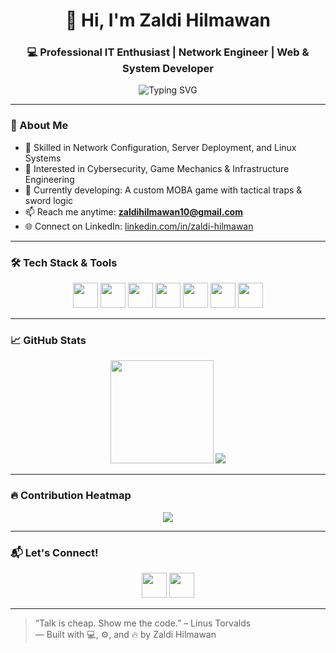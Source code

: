 <h1 align="center">🚀 Hi, I'm Zaldi Hilmawan</h1>
<h3 align="center">💻 Professional IT Enthusiast | Network Engineer | Web & System Developer</h3>

<p align="center">
  <img src="https://readme-typing-svg.herokuapp.com?font=Fira+Code&size=22&duration=4000&pause=1000&color=0AFFB3&center=true&vCenter=true&width=600&lines=Hello+World!+I'm+Zaldi.;Linux+Lover+%7C+Backend+Engineer+%7C+Tech+Problem+Solver;Always+Building+Always+Learning+%F0%9F%9A%80" alt="Typing SVG" />
</p>

---

### 🧠 About Me
- 🔧 Skilled in Network Configuration, Server Deployment, and Linux Systems
- 🔐 Interested in Cybersecurity, Game Mechanics & Infrastructure Engineering
- 🧩 Currently developing: A custom MOBA game with tactical traps & sword logic
- 📫 Reach me anytime: **zaldihilmawan10@gmail.com**
- 🌐 Connect on LinkedIn: [linkedin.com/in/zaldi-hilmawan](https://www.linkedin.com/in/zaldi-hilmawan-045188360?utm_source=share&utm_campaign=share_via&utm_content=profile&utm_medium=android_app)

---

### 🛠️ Tech Stack & Tools

<p align="center">
  <img src="https://cdn.jsdelivr.net/gh/devicons/devicon/icons/linux/linux-original.svg" width="40" />
  <img src="https://cdn.jsdelivr.net/gh/devicons/devicon/icons/debian/debian-original.svg" width="40" />
  <img src="https://cdn.jsdelivr.net/gh/devicons/devicon/icons/php/php-original.svg" width="40" />
  <img src="https://cdn.jsdelivr.net/gh/devicons/devicon/icons/mysql/mysql-original.svg" width="40" />
  <img src="https://cdn.jsdelivr.net/gh/devicons/devicon/icons/javascript/javascript-original.svg" width="40" />
  <img src="https://cdn.jsdelivr.net/gh/devicons/devicon/icons/bash/bash-original.svg" width="40" />
  <img src="https://cdn.jsdelivr.net/gh/devicons/devicon/icons/vscode/vscode-original.svg" width="40" />
</p>

---

### 📈 GitHub Stats

<p align="center">
  <img src="https://github-readme-stats.vercel.app/api?username=zaldihilmawan&show_icons=true&theme=tokyonight&hide_border=true" height="165"/>
  <img src="https://github-readme-stats.vercel.app/api/top-langs/?username=zaldihilmawan&layout=compact&theme=tokyonight&hide_border=true"/>
</p>

---

### 🔥 Contribution Heatmap

<p align="center">
  <img src="https://github-readme-activity-graph.vercel.app/graph?username=zaldihilmawan&theme=react-dark&hide_border=true" />
</p>

---

### 📬 Let's Connect!

<p align="center">
  <a href="mailto:zaldihilmawan10@gmail.com" target="_blank"><img src="https://img.icons8.com/material-rounded/48/ffffff/gmail.png" width="40"/></a>
  <a href="https://www.linkedin.com/in/zaldi-hilmawan-045188360?utm_source=share&utm_campaign=share_via&utm_content=profile&utm_medium=android_app" target="_blank"><img src="https://img.icons8.com/color/48/000000/linkedin.png" width="40"/></a>
</p>

---

> “Talk is cheap. Show me the code.” – Linus Torvalds  
> — Built with 💻, ⚙️, and 🔥 by Zaldi Hilmawan
